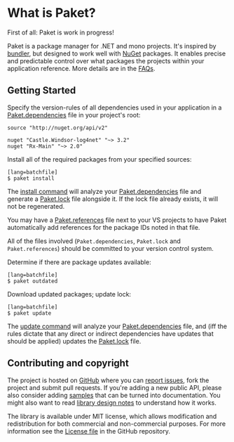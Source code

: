 What is Paket?
==============

First of all: Paket is work in progress!

Paket is a package manager for .NET and mono projects. It's inspired by [bundler][bundler], but designed to work well with [NuGet][nuget] packages. 
It enables precise and predictable control over what packages the projects within your application reference. More details are in the [FAQs](faq.html).

  [bundler]: http://bundler.io/
  [nuget]: https://www.nuget.org/ 

Getting Started
---------------

Specify the version-rules of all dependencies used in your application in a [Paket.dependencies](Dependencies_file.html) file in your project's root:

    source "http://nuget.org/api/v2"

    nuget "Castle.Windsor-log4net" "~> 3.2"
    nuget "Rx-Main" "~> 2.0"

Install all of the required packages from your specified sources:

    [lang=batchfile]
    $ paket install

The [install command](paket_install.html) will analyze your [Paket.dependencies](Dependencies_file.html) file and generate a [Paket.lock](lock_file.html) file alongside it.
If the lock file already exists, it will not be regenerated.

You may have a [Paket.references](References_files.html) file next to your VS projects to have Paket automatically add references for the package IDs noted in that file.

All of the files involved (`Paket.dependencies`, `Paket.lock` and `Paket.references`) should be committed to your version control system. 

Determine if there are package updates available:

    [lang=batchfile]
    $ paket outdated

Download updated packages; update lock:

    [lang=batchfile]
    $ paket update

The [update command](paket_update.html) will analyze your [Paket.dependencies](Dependencies_file.html) file, and (iff the rules dictate that any direct or indirect dependencies have updates that should be applied) updates the [Paket.lock](lock_file.html) file.

Contributing and copyright
--------------------------

The project is hosted on [GitHub][gh] where you can [report issues][issues], fork 
the project and submit pull requests. If you're adding a new public API, please also 
consider adding [samples][content] that can be turned into documentation. You might
also want to read [library design notes][readme] to understand how it works.

The library is available under MIT license, which allows modification and 
redistribution for both commercial and non-commercial purposes. For more information see the 
[License file][license] in the GitHub repository. 

  [content]: https://github.com/fsprojects/Paket/tree/master/docs/content
  [gh]: https://github.com/fsprojects/Paket
  [issues]: https://github.com/fsprojects/Paket/issues
  [readme]: https://github.com/fsprojects/Paket/blob/master/README.md
  [license]: https://github.com/fsprojects/Paket/blob/master/LICENSE.txt
